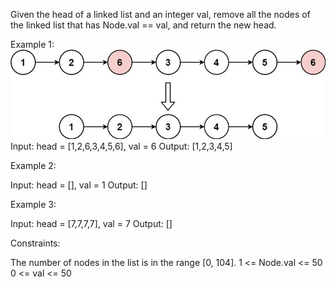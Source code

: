 Given the head of a linked list and an integer val, remove all the nodes of the linked list that has Node.val == val, and return the new head.

 

Example 1:
![alt text](removelinked-list.jpg)
Input: head = [1,2,6,3,4,5,6], val = 6
Output: [1,2,3,4,5]

Example 2:

Input: head = [], val = 1
Output: []

Example 3:

Input: head = [7,7,7,7], val = 7
Output: []

 

Constraints:

  The number of nodes in the list is in the range [0, 104].
  1 <= Node.val <= 50
  0 <= val <= 50

